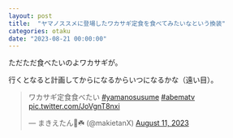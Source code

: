 ```yaml
---
layout: post
title:  "ヤマノススメに登場したワカサギ定食を食べてみたいなという換装"
categories: otaku
date: "2023-08-21 00:00:00"
---
```


ただただ食べたいのよワカサギが。

行くとなると計画してからになるからいつになるかな（遠い目）。

<blockquote class="twitter-tweet tw-align-center"><p lang="ja" dir="ltr">ワカサギ定食食べたい <a href="https://twitter.com/hashtag/yamanosusume?src=hash&amp;ref_src=twsrc%5Etfw">#yamanosusume</a> <a href="https://twitter.com/hashtag/abematv?src=hash&amp;ref_src=twsrc%5Etfw">#abematv</a> <a href="https://t.co/JoVgnT8nxi">pic.twitter.com/JoVgnT8nxi</a></p>&mdash; まきえたん🥦☘️ (@makietanX) <a href="https://twitter.com/makietanX/status/1689985287831904256?ref_src=twsrc%5Etfw">August 11, 2023</a></blockquote> <script async src="https://platform.twitter.com/widgets.js" charset="utf-8"></script>
